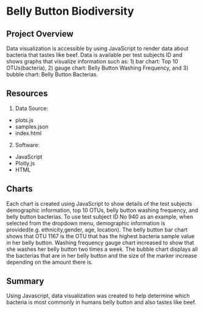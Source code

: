 # Belly Button Biodiversity

## Project Overview
Data visualization is accessible by using JavaScript to render data about bacteria that tastes like beef.  Data is available per test subjects ID and shows graphs that visualize information such as: 1) bar chart: Top 10 OTUs(bacteria), 2) gauge chart: Belly Button Washing Frequency, and 3) bubble chart: Belly Button Bacterias.

## Resources
1. Data Source:
- plots.js
- samples.json
- index.html

2. Software:
- JavaScript
- Plotly.js
- HTML

## Charts
Each chart is created using JavaScript to show details of the test subjects demographic information, top 10 OTUs, belly button washing frequency, and belly button bacterias.  To use test subject ID No 940 as an example, when selected from the dropdown menu, demographic information is provided(e.g. ethnicity,gender, age, location).  The belly button bar chart shows that OTU 1167 is the OTU that has the highest bacteria sample value in her belly button.  Washing frequency gauge chart increased to show that she washes her belly button two times a week.  The bubble chart displays all the bacterias that are in her belly button and the size of the marker increase depending on the amount there is.   

## Summary
Using Javascript, data visualization was created to help determine which bacteria is most commonly in humans belly button and also tastes like beef. 
